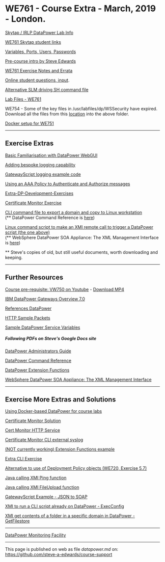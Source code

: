 # WE761 - Course Extra - March, 2019 - London.

[Skytap / IRLP DataPower Lab Info](https://docs.google.com/document/d/e/2PACX-1vTkYdV767hCbGRRPRicC7TDzXmKEAcQaFYkKkbHN_YTGHw7Nn_UAqjB9yj0nuPw-XJLLEKCh9tsOiy2/pub "Brief overview of the Ubuntu Desktop and DataPower remote images.")

[WE761 Skytap student links](https://github.com/steve-a-edwards/we761/blob/master/class-info/2019-03-20.md "Click this link to see the student links to the IRLP Labs.")  

<!--
[Variables, Ports, Users, Passwords](https://docs.google.com/document/d/e/2PACX-1vS5lZHs2tdYqQfV69FIBwk8be_IxIjSFe_7h_72iavp4TElK0f8QCEsmmosyn3Z5VYcOEAQ8QUT4XVD/pub "Values for WE751, WE752, WE753, WE754 Exercises.")
-->

[Variables, Ports, Users, Passwords](https://docs.google.com/document/d/e/2PACX-1vT1Gi9H_yZ9wy3LbPkOwBY-dJ45IjGUjDZVtJTt1GyKFTMmhJjUoZZ8DK6_CfZdLJq4Un8oJ0YIIs_1/pub "Values for WE761 Exercises.")

[Pre-course intro by Steve Edwards](https://drive.google.com/open?id=15xFNTXAw26AHOB83B1Eqoa907ICdcqBa)

<!--
[WE751 Exercise Notes and Errata](https://docs.google.com/document/d/e/2PACX-1vSc_FPl2vCypuEtKs-822e7skjTG_PYZHI11TaQ9leyg_RYyzNU650hHm69KK2Vu2hkF9svULuCMOtT/pub)
-->
<!--
[WE754 Exercise Notes and Errata](https://docs.google.com/document/d/e/2PACX-1vTph5P1nmoCDmLv_Ex6RaK61ZMek9Ob3qEEQT0a-z_xF7bGwuJ6xv8ospNaBBN7eMidPHFMnSVB_ask/pub)
-->

[WE761 Exercise Notes and Errata](https://docs.google.com/document/d/e/2PACX-1vRcV7Rqh0NmXnPf9XZmW4kZQTY8a80-LhESSVonywK8csnDCr5Xmtz3O5bIcjqiijG0cbPM5sXL9xNm/pub)

[Online student questions, input](https://docs.google.com/document/d/1sSljg4K5qNYO0lbjifHV2Xim9MvnJn3sNtFL7Gb5z00/edit?usp=sharing).

<!--
[Online Survey link - WE751](https://globalknowledge.az1.qualtrics.com/jfe/form/SV_2l9xxtKvLOyJCKN?EVENTID=NL162661)
-->

<!--
[Online Survey link - 2](http://www.metricsthatmatter.com/globalknne75 "Click this link to do the evaluation. Not available until the last day.")
-->

[Alternative SLM driving SH command file](https://github.com/steve-a-edwards/we751/blob/master/driveSLM-WE751.sh)

[Lab Files - WE761](https://drive.google.com/file/d/17as1hzon8vhXjre_6iY43FNfOWxgwzS1 "Take away lab files in a ZIP (click this link, then click Download link at the top right of the page).")

<!--
[Lab Files - WE751](https://drive.google.com/open?id=1SddqTzCAbi6CJFWpIviQlo9ul0KP4Wmn "Take away lab files in a ZIP (click this link, then click Download link at the top right of the page).")
-->

WE754 - Some of the key files in /usr/labfiles/dp/WSSecurity have expired.  
Download all the files from this [location](https://github.com/steve-a-edwards/we754/tree/master/updated-keys) into the above folder.  

[Docker setup for WE751](https://docs.google.com/document/d/e/2PACX-1vRV0CsvOjrHi73y9rSqdbWtAUuw_CKY9FUx7N1cJYDU1e7i2ekiqACknU2c2bjBKIt_mLxxYMnicQqc/pub)

---
## Exercise Extras

[Basic Familiarisation with DataPower WebGUI](https://docs.google.com/document/d/13rxAq57LTh6gDvXbtAWtdGpq71U8hvMJYro-DQ3Ax-s/pub "Exploring DataPower features.")

[Adding bespoke logging capability](https://github.com/steve-a-edwards/we751/blob/master/extra-exercises/error-handling-log.xsl "Instructions are in the XSL file.")


[GatewayScript logging example code](https://github.com/steve-a-edwards/GatewayScript-Examples/blob/master/7.2/console-log-own-category.js "Log entry triggering using specific category.")

[Using an AAA Policy to Authenticate and Authorize messages](https://docs.google.com/document/d/e/2PACX-1vRiP1KJbHpwNsOv0VZVLGrGWO2Fxm0U5WhuX_q2m1FgjFvl6i5niJTQqutdBdGCCu-NkXvKS4QroUQK/pub "Augments existing HelloWorld MPGW.")

[Extra-DP-Development-Exercises](https://docs.google.com/document/d/e/2PACX-1vSGRFk7b1xfEF9JlFCshlwBeLtSViPqjEAJ8qTc9A1EkeK3R9uyRYrMXY1_wqJ8SphjKFj1lIT2mxPf/pub "HTTP Service, side calls ... .")

[Certificate Monitor Exercise](https://docs.google.com/document/d/1__F2cUCBpwJQhDnasWLTCYUUo3Cym_YU3R-fQmtxQKw/pub "This exercise require logging in as user *sysadmin*.")

[CLI command file to export a domain and copy to Linux workstation](https://docs.google.com/document/d/e/2PACX-1vQiDAh-grlfECZpVXCELdN6AUxScO8uNEjGaJiAIbXywUDLRQtSca_i88X54h3yClpeQf5RJ_WXJjIX/pub)   
(** DataPower Command Reference is [here](https://drive.google.com/file/d/0B3s7NxeB9e0ZRXQ1dUZuVjRlZmc/view?usp=sharing "XI50, 3.8.1, June 2010."))

[Linux command script to make an XMI remote call to trigger a DataPower script (the one above)](https://github.com/steve-a-edwards/we761/blob/master/sample-sh-code/xmi-ExecConfig.sh)   
(** WebSphere DataPower SOA Appliance: The XML Management Interface is [here](https://drive.google.com/file/d/0B3s7NxeB9e0ZNWFoT3VkbjJtMWc/view?usp=sharing "XI50, 3.7, September 2008."))   

 ** Steve's copies of old, but still useful documents, worth downloading and keeping.


---
## Further Resources

[Course pre-requisite: VW750 on Youtube](https://www.youtube.com/watch?v=yYk5Bzuie4g "IBM DataPower Gateway Appliance V7.5.0 Technical Introduction by Jim Brown, Mar 2016  - Youtube (49:02).") - 
[Download MP4](https://drive.google.com/file/d/1reYHhno9-ocaEMovpQPtnaYY4UwWaeQu/view "Download MP4")


[IBM DataPower Gateways Overview 7.0](https://drive.google.com/open?id=0B3s7NxeB9e0ZelFETkRCWmZaT3c "More concise overview of DataPower and supported technologies.")

[References DataPower](https://docs.google.com/document/pub?id=17BJWdE56IrUkiQExRFktQWqD2-gQOpBxqVpQ-7eLmu0 "Compiled by Steve for over 10 years.")

[HTTP Sample Packets](https://drive.google.com/file/d/0B3s7NxeB9e0ZdkN0bERRZjZGZm8/edit?usp=sharing "Samples showing HTTP methods, HTTP headers, URIs, content, ...")

[Sample DataPower Service Variables](https://github.com/steve-a-edwards/course-support/blob/master/sample-datapower-service-vars.md "As may be seen in the multistep probe.")

##### Following PDFs on Steve's Google Docs site  
[DataPower Administrators Guide](https://drive.google.com/file/d/0B3s7NxeB9e0ZVnZ1UExMSnBxNUU/view?usp=sharing "XI50, 3.8.1, June 2010.")

[DataPower Command Reference](https://drive.google.com/file/d/0B3s7NxeB9e0ZRXQ1dUZuVjRlZmc/view?usp=sharing "XI50, 3.8.1, June 2010.")

[DataPower Extension Functions](https://drive.google.com/file/d/0B3s7NxeB9e0ZSkdVbDF0eFUxaE0/view?usp=sharing "XI50, 3.8.1, August 2010.")

[WebSphere DataPower SOA Appliance: The XML Management Interface](https://drive.google.com/file/d/0B3s7NxeB9e0ZNWFoT3VkbjJtMWc/view?usp=sharing "XI50, 3.7, September 2008.")

---
## Exercise More Extras and Solutions

[Using Docker-based DataPower for course labs](https://docs.google.com/document/d/e/2PACX-1vRV0CsvOjrHi73y9rSqdbWtAUuw_CKY9FUx7N1cJYDU1e7i2ekiqACknU2c2bjBKIt_mLxxYMnicQqc/pub "Shows how to set up a Docker-based DataPower and carry out the course labs.")

[Certificate Monitor Solution](https://docs.google.com/document/d/1gJw9D7yPTKfvnNKHPTiRO5rIrA90y9UtlGkQyYyEWZc/pub)

[Cert Monitor HTTP Service](https://docs.google.com/document/d/1gnTpya776wh0nYOhPBWPvZOwKrrBn34Ndl6lAjhO0Cw/pub "A service giving access to a log file, without having to login to DataPower.")

[Certificate Monitor CLI external syslog](https://docs.google.com/document/d/1lKNC6ehkyI7NrjT75sb-OvDVRT7nSNpR9eJSxSjdJf0/pub)

[(NOT currently working) Extension Functions example](https://docs.google.com/document/d/1hQnJWln_Dom4sadZpwgQQi7IwJAMJ0l2TOn53Ik2gcY/pub)

[Extra CLI Exercise](https://docs.google.com/document/d/1zjyVUejlf5z8ccDGr1RlcCsiLVt1qFDK7we6FNODsA4/pub)

[Alternative to use of Deployment Policy objects (WE720, Exercise 5.7)](https://docs.google.com/document/d/1q9slRFciYfYjxjn7hC2PnFK_dd5R5P63kbiGP_ow8ZM/pub "CLI to change configuration in another domain: change-configuration-studentnn_import_domain.cfg") 

[Java calling XMI Ping function](https://docs.google.com/document/d/1y7jkuigh-pXSOE8xQDjaTolRPOpUCkHSHtpfUU87yoE/pub "Ping-Using-WSDL-Generated-Java.")

[Java calling XMI FileUpload function](https://docs.google.com/document/d/1K4S1LXZTq5YMtuKLZFBS2zAYiWIH0OMCvgkfzlcbif4/pub "FileUpload-Using-WSDL-Generated-Java.")

[GatewayScript Example  - JSON to SOAP](https://docs.google.com/document/d/1QB_nugvVLhaJ6OmLXUgb5J-WHhmB9T6SqmV3Bn4_G6o/pub)  

[XMI to run a CLI script already on DataPower - ExecConfig](https://docs.google.com/document/d/1UNOIY4jWCPZajk0dQ0q06_rbnejOAiNwddqywpttv10/pub)

[XMI get contents of a folder in a specific domain in DataPower - GetFilestore](https://docs.google.com/document/d/1JsSblUBIcpjOeGhJkHpKfuhqBF4szC8hAW4NBLuGL_o/pub)

---

[DataPower Monitoring Facility](http://www.escala-live.co.uk:84 "This is a DataPower-based service, using XMI to find the status of other DataPowers. Try the SVG links using Firefox or Chrome.")

---

This page is published on web as file *datapower.md* on: <https://github.com/steve-a-edwards/course-support>  
